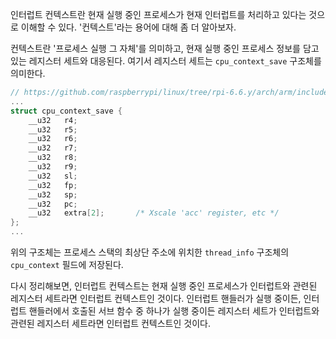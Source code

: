 인터럽트 컨텍스트란 현재 실행 중인 프로세스가 현재 인터럽트를 처리하고 있다는 것으로 이해할 수 있다. '컨텍스트'라는 용어에 대해 좀 더 알아보자.

컨텍스트란 '프로세스 실행 그 자체'를 의미하고, 현재 실행 중인 프로세스 정보를 담고 있는 레지스터 세트와 대응된다. 여기서 레지스터 세트는 `cpu_context_save` 구조체를 의미한다. 
```C
// https://github.com/raspberrypi/linux/tree/rpi-6.6.y/arch/arm/include/asm/thread_info.h
...
struct cpu_context_save {
	__u32	r4;
	__u32	r5;
	__u32	r6;
	__u32	r7;
	__u32	r8;
	__u32	r9;
	__u32	sl;
	__u32	fp;
	__u32	sp;
	__u32	pc;
	__u32	extra[2];		/* Xscale 'acc' register, etc */
};
...
```
위의 구조체는 프로세스 스택의 최상단 주소에 위치한 `thread_info` 구조체의 `cpu_context` 필드에 저장된다. 

다시 정리해보면, 인터럽트 컨텍스트는 현재 실행 중인 프로세스가 인터럽트와 관련된 레지스터 세트라면 인터럽트 컨텍스트인 것이다. 인터럽트 핸들러가 실행 중이든, 인터럽트 핸들러에서 호출된 서브 함수 중 하나가 실행 중이든 레지스터 세트가 인터럽트와 관련된 레지스터 세트라면 인터럽트 컨텍스트인 것이다.


